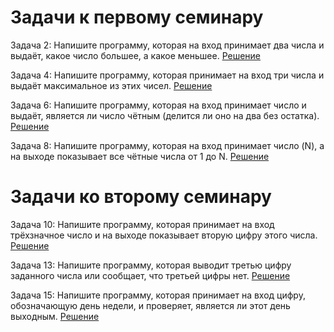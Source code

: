 ﻿# Задачи к первому семинару
Задача 2: Напишите программу, которая на вход принимает два числа и выдаёт, какое число большее, а какое меньшее.
[Решение](Sem1/Homework001/Program.cs)

Задача 4: Напишите программу, которая принимает на вход три числа и выдаёт максимальное из этих чисел.
[Решение](Sem1/Homework002/Program.cs)

Задача 6: Напишите программу, которая на вход принимает число и выдаёт, является ли число чётным (делится ли оно на два без остатка).
[Решение](Sem1/Homework003/Program.cs)

Задача 8: Напишите программу, которая на вход принимает число (N), а на выходе показывает все чётные числа от 1 до N.
[Решение](Sem1/Homework004/Program.cs)

# Задачи ко второму семинару
Задача 10: Напишите программу, которая принимает на вход трёхзначное число и на выходе показывает вторую цифру этого числа.
[Решение](Sem2/Homework005/Program.cs)

Задача 13: Напишите программу, которая выводит третью цифру заданного числа или сообщает, что третьей цифры нет.
[Решение](Sem2/Homework006/Program.cs)

Задача 15: Напишите программу, которая принимает на вход цифру, обозначающую день недели, и проверяет, является ли этот день выходным.
[Решение](Sem2/Homework007/Program.cs)